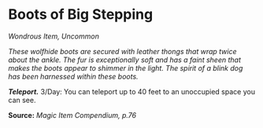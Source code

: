 # Boots of Big Stepping
*Wondrous Item, Uncommon*

*These wolfhide boots are secured with leather thongs that wrap twice about the ankle. The fur is exceptionally soft and has a faint sheen that makes the boots appear to shimmer in the light. The spirit of a blink dog has been harnessed within these boots.*

***Teleport.*** 3/Day: You can teleport up to 40 feet to an unoccupied space you can see.


**Source:** *Magic Item Compendium, p.76*